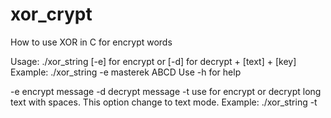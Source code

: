 # xor_crypt
How to use XOR in C for encrypt words



Usage: ./xor_string [-e] for encrypt  or [-d]  for decrypt + [text] + [key]
Example: ./xor_string -e masterek ABCD
Use -h for help

-e encrypt message
-d decrypt message
-t use for encrypt or decrypt long text with spaces. This option change to text mode. Example: ./xor_string -t

